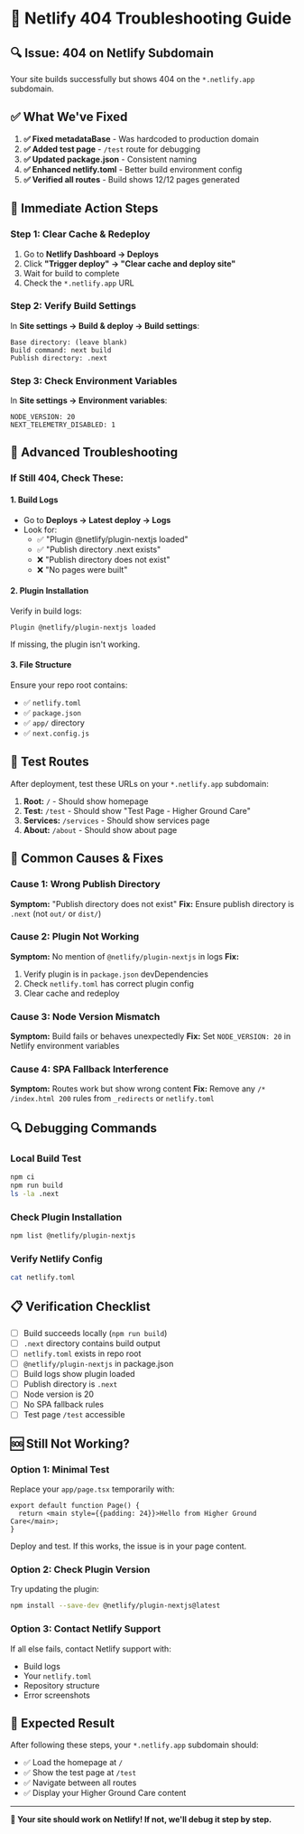 # 🚨 **Netlify 404 Troubleshooting Guide**

## 🔍 **Issue: 404 on Netlify Subdomain**

Your site builds successfully but shows 404 on the `*.netlify.app` subdomain.

## ✅ **What We've Fixed**

1. **✅ Fixed metadataBase** - Was hardcoded to production domain
2. **✅ Added test page** - `/test` route for debugging
3. **✅ Updated package.json** - Consistent naming
4. **✅ Enhanced netlify.toml** - Better build environment config
5. **✅ Verified all routes** - Build shows 12/12 pages generated

## 🚀 **Immediate Action Steps**

### **Step 1: Clear Cache & Redeploy**
1. Go to **Netlify Dashboard → Deploys**
2. Click **"Trigger deploy" → "Clear cache and deploy site"**
3. Wait for build to complete
4. Check the `*.netlify.app` URL

### **Step 2: Verify Build Settings**
In **Site settings → Build & deploy → Build settings**:

```
Base directory: (leave blank)
Build command: next build
Publish directory: .next
```

### **Step 3: Check Environment Variables**
In **Site settings → Environment variables**:

```
NODE_VERSION: 20
NEXT_TELEMETRY_DISABLED: 1
```

## 🔧 **Advanced Troubleshooting**

### **If Still 404, Check These:**

#### **1. Build Logs**
- Go to **Deploys → Latest deploy → Logs**
- Look for:
  - ✅ "Plugin @netlify/plugin-nextjs loaded"
  - ✅ "Publish directory .next exists"
  - ❌ "Publish directory does not exist"
  - ❌ "No pages were built"

#### **2. Plugin Installation**
Verify in build logs:
```
Plugin @netlify/plugin-nextjs loaded
```

If missing, the plugin isn't working.

#### **3. File Structure**
Ensure your repo root contains:
- ✅ `netlify.toml`
- ✅ `package.json`
- ✅ `app/` directory
- ✅ `next.config.js`

## 🧪 **Test Routes**

After deployment, test these URLs on your `*.netlify.app` subdomain:

1. **Root:** `/` - Should show homepage
2. **Test:** `/test` - Should show "Test Page - Higher Ground Care"
3. **Services:** `/services` - Should show services page
4. **About:** `/about` - Should show about page

## 🚨 **Common Causes & Fixes**

### **Cause 1: Wrong Publish Directory**
**Symptom:** "Publish directory does not exist"
**Fix:** Ensure publish directory is `.next` (not `out/` or `dist/`)

### **Cause 2: Plugin Not Working**
**Symptom:** No mention of `@netlify/plugin-nextjs` in logs
**Fix:** 
1. Verify plugin is in `package.json` devDependencies
2. Check `netlify.toml` has correct plugin config
3. Clear cache and redeploy

### **Cause 3: Node Version Mismatch**
**Symptom:** Build fails or behaves unexpectedly
**Fix:** Set `NODE_VERSION: 20` in Netlify environment variables

### **Cause 4: SPA Fallback Interference**
**Symptom:** Routes work but show wrong content
**Fix:** Remove any `/* /index.html 200` rules from `_redirects` or `netlify.toml`

## 🔍 **Debugging Commands**

### **Local Build Test**
```bash
npm ci
npm run build
ls -la .next
```

### **Check Plugin Installation**
```bash
npm list @netlify/plugin-nextjs
```

### **Verify Netlify Config**
```bash
cat netlify.toml
```

## 📋 **Verification Checklist**

- [ ] Build succeeds locally (`npm run build`)
- [ ] `.next` directory contains build output
- [ ] `netlify.toml` exists in repo root
- [ ] `@netlify/plugin-nextjs` in package.json
- [ ] Build logs show plugin loaded
- [ ] Publish directory is `.next`
- [ ] Node version is 20
- [ ] No SPA fallback rules
- [ ] Test page `/test` accessible

## 🆘 **Still Not Working?**

### **Option 1: Minimal Test**
Replace your `app/page.tsx` temporarily with:

```tsx
export default function Page() {
  return <main style={{padding: 24}}>Hello from Higher Ground Care</main>;
}
```

Deploy and test. If this works, the issue is in your page content.

### **Option 2: Check Plugin Version**
Try updating the plugin:
```bash
npm install --save-dev @netlify/plugin-nextjs@latest
```

### **Option 3: Contact Netlify Support**
If all else fails, contact Netlify support with:
- Build logs
- Your `netlify.toml`
- Repository structure
- Error screenshots

## 🎯 **Expected Result**

After following these steps, your `*.netlify.app` subdomain should:
- ✅ Load the homepage at `/`
- ✅ Show the test page at `/test`
- ✅ Navigate between all routes
- ✅ Display your Higher Ground Care content

---

**🚀 Your site should work on Netlify! If not, we'll debug it step by step.**
